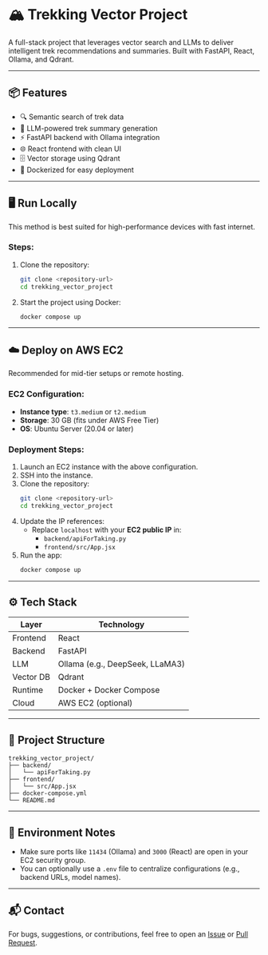 # 🏔️ Trekking Vector Project

A full-stack project that leverages vector search and LLMs to deliver intelligent trek recommendations and summaries. Built with FastAPI, React, Ollama, and Qdrant.

---

## 📦 Features

- 🔍 Semantic search of trek data
- 🧠 LLM-powered trek summary generation
- ⚡ FastAPI backend with Ollama integration
- 🌐 React frontend with clean UI
- 🗄️ Vector storage using Qdrant
- 🐳 Dockerized for easy deployment

---

## 🖥️ Run Locally

This method is best suited for high-performance devices with fast internet.

### Steps:

1. Clone the repository:
   ```bash
   git clone <repository-url>
   cd trekking_vector_project
   ```

2. Start the project using Docker:
   ```bash
   docker compose up
   ```

---

## ☁️ Deploy on AWS EC2

Recommended for mid-tier setups or remote hosting.

### EC2 Configuration:

- **Instance type**: `t3.medium` or `t2.medium`
- **Storage**: 30 GB (fits under AWS Free Tier)
- **OS**: Ubuntu Server (20.04 or later)

### Deployment Steps:

1. Launch an EC2 instance with the above configuration.
2. SSH into the instance.
3. Clone the repository:
   ```bash
   git clone <repository-url>
   cd trekking_vector_project
   ```
4. Update the IP references:
   - Replace `localhost` with your **EC2 public IP** in:
     - `backend/apiForTaking.py`
     - `frontend/src/App.jsx`
5. Run the app:
   ```bash
   docker compose up
   ```

---

## ⚙️ Tech Stack

| Layer     | Technology               |
|-----------|--------------------------|
| Frontend  | React                    |
| Backend   | FastAPI                  |
| LLM       | Ollama (e.g., DeepSeek, LLaMA3) |
| Vector DB | Qdrant                   |
| Runtime   | Docker + Docker Compose  |
| Cloud     | AWS EC2 (optional)       |

---

## 📁 Project Structure

```
trekking_vector_project/
├── backend/
│   └── apiForTaking.py
├── frontend/
│   └── src/App.jsx
├── docker-compose.yml
└── README.md
```

---

## 🔧 Environment Notes

- Make sure ports like `11434` (Ollama) and `3000` (React) are open in your EC2 security group.
- You can optionally use a `.env` file to centralize configurations (e.g., backend URLs, model names).

---


## 📬 Contact

For bugs, suggestions, or contributions, feel free to open an [Issue](https://github.com/your-repo/issues) or [Pull Request](https://github.com/your-repo/pulls).
